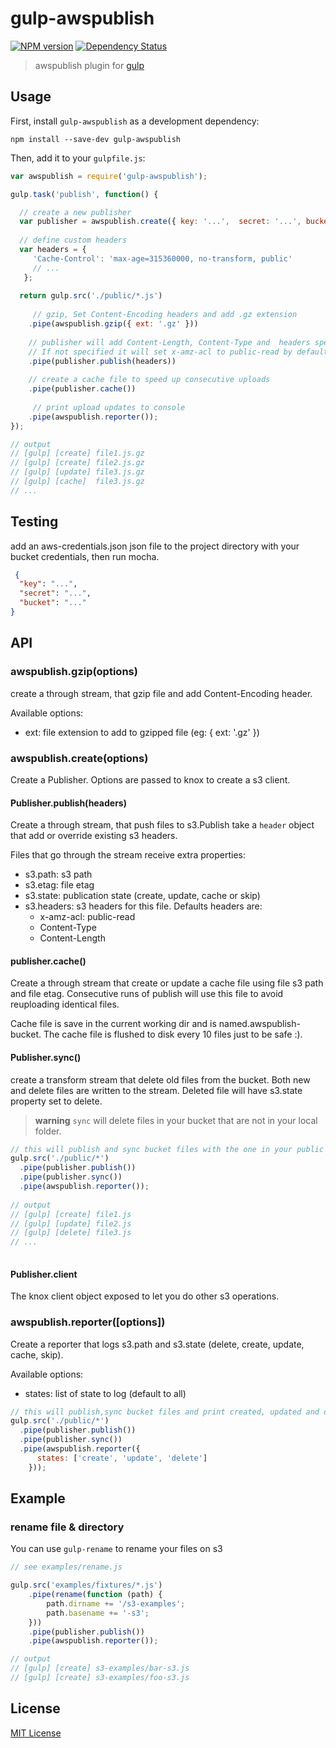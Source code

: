 # gulp-awspublish
[![NPM version][npm-image]][npm-url] [![Dependency Status][depstat-image]][depstat-url]

> awspublish plugin for [gulp](https://github.com/wearefractal/gulp)

## Usage

First, install `gulp-awspublish` as a development dependency:

```shell
npm install --save-dev gulp-awspublish
```

Then, add it to your `gulpfile.js`:

```javascript
var awspublish = require('gulp-awspublish');

gulp.task('publish', function() {

  // create a new publisher
  var publisher = awspublish.create({ key: '...',  secret: '...', bucket: '...' });
  
  // define custom headers
  var headers = { 
     'Cache-Control': 'max-age=315360000, no-transform, public' 
     // ...
   };
   
  return gulp.src('./public/*.js')
  
     // gzip, Set Content-Encoding headers and add .gz extension
    .pipe(awspublish.gzip({ ext: '.gz' })) 
    
    // publisher will add Content-Length, Content-Type and  headers specified above
    // If not specified it will set x-amz-acl to public-read by default
    .pipe(publisher.publish(headers))
    
    // create a cache file to speed up consecutive uploads
    .pipe(publisher.cache()) 
    
     // print upload updates to console 
    .pipe(awspublish.reporter()); 
});

// output
// [gulp] [create] file1.js.gz
// [gulp] [create] file2.js.gz
// [gulp] [update] file3.js.gz
// [gulp] [cache]  file3.js.gz
// ... 
```

## Testing

add an aws-credentials.json json file to the project directory
with your bucket credentials, then run mocha.

```json
 {
  "key": "...",
  "secret": "...",
  "bucket": "..."
}
```

## API

### awspublish.gzip(options)

create a through stream, that gzip file and add Content-Encoding header.

Available options:
  - ext: file extension to add to gzipped file (eg: { ext: '.gz' })

### awspublish.create(options)

Create a Publisher. Options are passed to knox to create a s3 client.

#### Publisher.publish(headers)

Create a through stream, that push files to s3.Publish take a `header` object that add or override existing s3 headers.

Files that go through the stream receive extra properties:

  - s3.path: s3 path
  - s3.etag: file etag
  - s3.state: publication state (create, update, cache or skip)
  - s3.headers: s3 headers for this file. Defaults headers are:
    - x-amz-acl: public-read
    - Content-Type
    - Content-Length

#### publisher.cache()

Create a through stream that create or update a cache file using file s3 path and file etag.
Consecutive runs of publish will use this file to avoid reuploading identical files.

Cache file is save in the current working dir and is named.awspublish-bucket. The cache file is flushed to disk every 10 files just to be safe :).

#### Publisher.sync()

create a transform stream that delete old files from the bucket. Both new and delete files are written to the stream. Deleted file will have s3.state property set to delete.

> **warning** `sync` will delete files in your bucket that are not in your local folder.

```js
// this will publish and sync bucket files with the one in your public directory  
gulp.src('./public/*')
  .pipe(publisher.publish())
  .pipe(publisher.sync())  
  .pipe(awspublish.reporter()); 
  
// output 
// [gulp] [create] file1.js
// [gulp] [update] file2.js
// [gulp] [delete] file3.js
// ...   
  
```

#### Publisher.client

The knox client object exposed to let you do other s3 operations.

### awspublish.reporter([options])

Create a reporter that logs s3.path and s3.state (delete, create, update, cache, skip).

Available options:
  - states: list of state to log (default to all)

```js
// this will publish,sync bucket files and print created, updated and deleted files 
gulp.src('./public/*')
  .pipe(publisher.publish())
  .pipe(publisher.sync())  
  .pipe(awspublish.reporter({
      states: ['create', 'update', 'delete']
    }));
```

## Example

### rename file & directory

You can use `gulp-rename` to rename your files on s3 

```js
// see examples/rename.js

gulp.src('examples/fixtures/*.js')
    .pipe(rename(function (path) {
        path.dirname += '/s3-examples';
        path.basename += '-s3';
    }))
    .pipe(publisher.publish())
    .pipe(awspublish.reporter());

// output
// [gulp] [create] s3-examples/bar-s3.js
// [gulp] [create] s3-examples/foo-s3.js    
```

## License

[MIT License](http://en.wikipedia.org/wiki/MIT_License)

[npm-url]: https://npmjs.org/package/gulp-awspublish
[npm-image]: https://badge.fury.io/js/gulp-awspublish.png

[depstat-url]: https://david-dm.org/pgherveou/gulp-awspublish
[depstat-image]: https://david-dm.org/pgherveou/gulp-awspublish.png

